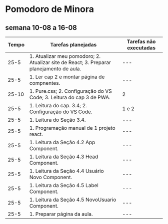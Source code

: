 # Pomodoro de Minora

## semana 10-08 a 16-08

| Tempo | Tarefas planejadas | Tarefas não executadas |
| --- | --- | --- |
| 25-5 | 1. Atualizar meu pomodoro; 2. Atualizar site de React; 3. Preparar planejamento de aula. | --- |
| 25-5 | 1. Ler cap 2 e montar página de compnentes. | --- |
| 25-10 | 1. Pure.css; 2. Configuração do VS Code; 3. Leitura do cap 3 de PWA. | 2 |
| 25-5 | 1. Leitura do cap. 3.4; 2. Configuração do VS Code. | 1 e 2 |
| 25-5 | 1. Leitura do Seção 3.4. | --- |
| 25-5 | 1. Programação manual de 1 projeto react. | --- |
| 25-5 | 1. Leitura da Seção 4.2 App Component. | --- |
| 25-5 | 1. Leitura da Seção 4.3 Head Component. | --- |
| 25-5 | 1. Leitura da Seção 4.4 Usuário Novo Component. | --- |
| 25-5 | 1. Leitura da Seção 4.5 Label Component. | --- |
| 25-5 | 1. Leitura da Seção 4.5 NovoUsuario Component. | --- |
| 25-5 | 1. Preparar página da aula. | --- |
